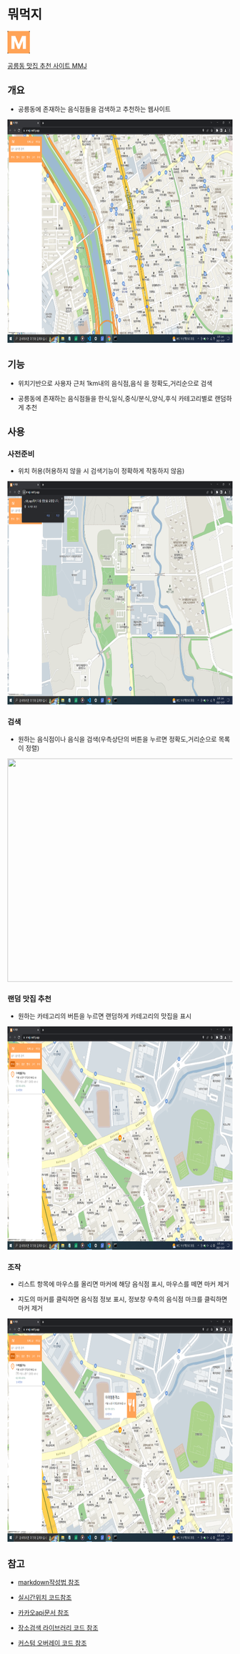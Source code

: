 # 뭐먹지

<img src="img/mmj.png" width="50px" height="50px"></img>

[공릉동 맛집 추천 사이트 MMJ][mmj]

[mmj]: https://mmji.netlify.app

## 개요

- 공릉동에 존재하는 음식점들을 검색하고 추천하는 웹사이트

<img src="img/posA.png" width="800px" height="500px"></img>

## 기능

- 위치기반으로 사용자 근처 1km내의 음식점,음식 을 정확도,거리순으로 검색

- 공릉동에 존재하는 음식점들을 한식,일식,중식/분식,양식,후식 카테고리별로 랜덤하게 추천

## 사용

### 사전준비

- 위치 허용(허용하지 않을 시 검색기능이 정확하게 작동하지 않음)

<img src="img/posB.png" width="800px" height="500px"></img>

### 검색

- 원하는 음식점이나 음식을 검색(우측상단의 버튼을 누르면 정확도,거리순으로 목록이 정렬)

<img src="img/search.png" width="800px" height="500px"></img>

### 랜덤 맛집 추천

- 원하는 카테고리의 버튼을 누르면 랜덤하게 카테고리의 맛집을 표시

<img src="img/random.png" width="800px" height="500px"></img>

### 조작

- 리스트 항목에 마우스를 올리면 마커에 해당 음식점 표시, 마우스를 떼면 마커 제거

- 지도의 마커를 클릭하면 음식점 정보 표시, 정보창 우측의 음식점 마크를 클릭하면 마커 제거

<img src="img/overlay.png" width="800px" height="500px"></img>

## 참고

- [markdown작성법 참조][marklink]

  [marklink]: https://gist.github.com/ihoneymon/652be052a0727ad59601

- [실시간위치 코드참조][marklink]

  [marklink]: https://7942yongdae.tistory.com/150

- [카카오api문서 참조][marklink]

  [marklink]: https://apis.map.kakao.com/web/documentation/

- [장소검색 라이브러리 코드 참조][marklink]

  [marklink]: https://7942yongdae.tistory.com/150

- [커스텀 오버레이 코드 참조][marklink]

  [marklink]: https://apis.map.kakao.com/web/sample/removableCustomOverlay/
